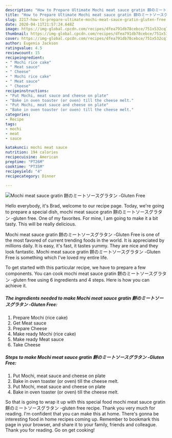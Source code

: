 ```yaml
---
description: "How to Prepare Ultimate Mochi meat sauce gratin 餅のミートソースグラタン -Gluten Free"
title: "How to Prepare Ultimate Mochi meat sauce gratin 餅のミートソースグラタン -Gluten Free"
slug: 2217-how-to-prepare-ultimate-mochi-meat-sauce-gratin-gluten-free
date: 2020-04-11T21:57:24.648Z
image: https://img-global.cpcdn.com/recipes/dfea791db78cebce/751x532cq70/mochi-meat-sauce-gratin-餅のミートソースグラタン-gluten-free-recipe-main-photo.jpg
thumbnail: https://img-global.cpcdn.com/recipes/dfea791db78cebce/751x532cq70/mochi-meat-sauce-gratin-餅のミートソースグラタン-gluten-free-recipe-main-photo.jpg
cover: https://img-global.cpcdn.com/recipes/dfea791db78cebce/751x532cq70/mochi-meat-sauce-gratin-餅のミートソースグラタン-gluten-free-recipe-main-photo.jpg
author: Eugenia Jackson
ratingvalue: 4.5
reviewcount: 15
recipeingredient:
- " Mochi rice cake"
- " Meat sauce"
- " Cheese"
- " Mochi rice cake"
- " Meat sauce"
- " Cheese"
recipeinstructions:
- "Put Mochi, meat sauce and cheese on plate"
- "Bake in oven toaster (or oven) till the cheese melt."
- "Put Mochi, meat sauce and cheese on plate"
- "Bake in oven toaster (or oven) till the cheese melt."
categories:
- Recipe
tags:
- mochi
- meat
- sauce

katakunci: mochi meat sauce 
nutrition: 194 calories
recipecuisine: American
preptime: "PT26M"
cooktime: "PT35M"
recipeyield: "4"
recipecategory: Dinner

---
```



![Mochi meat sauce gratin 餅のミートソースグラタン -Gluten Free](https://img-global.cpcdn.com/recipes/dfea791db78cebce/751x532cq70/mochi-meat-sauce-gratin-餅のミートソースグラタン-gluten-free-recipe-main-photo.jpg)

Hello everybody, it's Brad, welcome to our recipe page. Today, we're going to prepare a special dish, mochi meat sauce gratin 餅のミートソースグラタン -gluten free. One of my favorites. For mine, I am going to make it a bit tasty. This will be really delicious.



Mochi meat sauce gratin 餅のミートソースグラタン -Gluten Free is one of the most favored of current trending foods in the world. It is appreciated by millions daily. It is easy, it's fast, it tastes yummy. They are nice and they look fantastic. Mochi meat sauce gratin 餅のミートソースグラタン -Gluten Free is something which I've loved my entire life.


To get started with this particular recipe, we have to prepare a few components. You can cook mochi meat sauce gratin 餅のミートソースグラタン -gluten free using 6 ingredients and 4 steps. Here is how you can achieve it.

<!--inarticleads1-->

##### The ingredients needed to make Mochi meat sauce gratin 餅のミートソースグラタン -Gluten Free:

1. Prepare  Mochi (rice cake)
1. Get  Meat sauce
1. Prepare  Cheese
1. Make ready  Mochi (rice cake)
1. Make ready  Meat sauce
1. Take  Cheese




<!--inarticleads2-->

##### Steps to make Mochi meat sauce gratin 餅のミートソースグラタン -Gluten Free:

1. Put Mochi, meat sauce and cheese on plate
1. Bake in oven toaster (or oven) till the cheese melt.
1. Put Mochi, meat sauce and cheese on plate
1. Bake in oven toaster (or oven) till the cheese melt.




So that is going to wrap it up with this special food mochi meat sauce gratin 餅のミートソースグラタン -gluten free recipe. Thank you very much for reading. I'm confident that you can make this at home. There's gonna be interesting food in home recipes coming up. Remember to bookmark this page in your browser, and share it to your family, friends and colleague. Thank you for reading. Go on get cooking!
